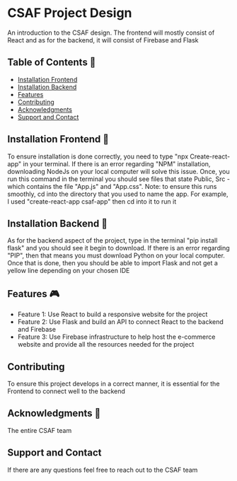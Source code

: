 # CSAF Project Design

An introduction to the CSAF design. The frontend will mostly consist of React and as for the backend, it will consist of Firebase and Flask
## Table of Contents 🤖
- [Installation Frontend](#installation)
- [Installation Backend](#usage)
- [Features](#features)
- [Contributing](#contributing)
- [Acknowledgments](#Acknowledgments)
- [Support and Contact](#support-and-contact)

## Installation Frontend 🫡
To ensure installation is done correctly, you need to type "npx Create-react-app" in your terminal. If there is an error regarding "NPM" installation, downloading NodeJs on your local computer will solve this issue. Once, you run this command in the terminal you should see files that state Public, Src - which contains the file "App.js" and "App.css". Note: to ensure this runs smoothly, cd into the directory that you used to name the app. For example, I used "create-react-app csaf-app" then cd into it to run it

## Installation Backend 🫡
As for the backend aspect of the project, type in the terminal "pip install flask" and you should see it begin to download. If there is an error regarding "PIP", then that means you must download Python on your local computer. Once that is done, then you should be able to import Flask and not get a yellow line depending on your chosen IDE

## Features  🎮
- Feature 1: Use React to build a responsive website for the project
- Feature 2: Use Flask and build an API to connect React to the backend and Firebase
- Feature 3: Use Firebase infrastructure to help host the e-commerce website and provide all the resources needed for the project

## Contributing
To ensure this project develops in a correct manner, it is essential for the Frontend to connect well to the backend


## Acknowledgments 🥇
The entire CSAF team 

## Support and Contact

If there are any questions feel free to reach out to the CSAF team


